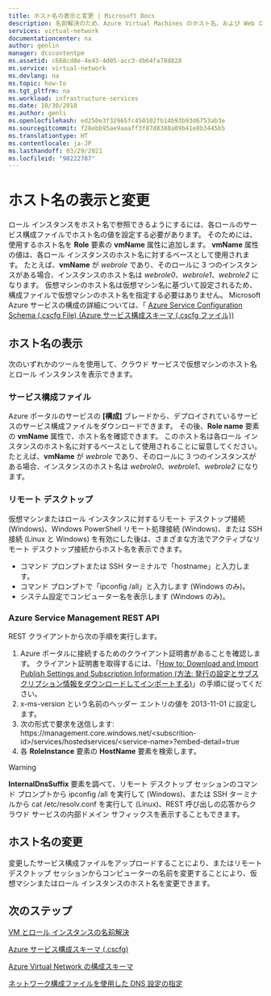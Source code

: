```yaml
---
title: ホスト名の表示と変更 | Microsoft Docs
description: 名前解決のため、Azure Virtual Machines のホスト名、および Web ロールと Worker ロールを表示、変更する方法
services: virtual-network
documentationcenter: na
author: genlin
manager: dcscontentpm
ms.assetid: c668cd8e-4e43-4d05-acc3-db64fa78d828
ms.service: virtual-network
ms.devlang: na
ms.topic: how-to
ms.tgt_pltfrm: na
ms.workload: infrastructure-services
ms.date: 10/30/2018
ms.author: genli
ms.openlocfilehash: ed250e3f32965fc450102fb14b93b93d6753ab3e
ms.sourcegitcommit: f28ebb95ae9aaaff3f87d8388a09b41e0b3445b5
ms.translationtype: HT
ms.contentlocale: ja-JP
ms.lasthandoff: 03/29/2021
ms.locfileid: "98222787"
---
```

# <a name="viewing-and-modifying-hostnames"></a>ホスト名の表示と変更
ロール インスタンスをホスト名で参照できるようにするには、各ロールのサービス構成ファイルでホスト名の値を設定する必要があります。 そのためには、使用するホスト名を **Role** 要素の **vmName** 属性に追加します。 **vmName** 属性の値は、各ロール インスタンスのホスト名に対するベースとして使用されます。 たとえば、**vmName** が *webrole* であり、そのロールに 3 つのインスタンスがある場合、インスタンスのホスト名は *webrole0*、*webrole1*、*webrole2* になります。 仮想マシンのホスト名は仮想マシン名に基づいて設定されるため、構成ファイルで仮想マシンのホスト名を指定する必要はありません。 Microsoft Azure サービスの構成の詳細については、「 [Azure Service Configuration Schema (.cscfg File) (Azure サービス構成スキーマ (.cscfg ファイル))](/previous-versions/azure/reference/ee758710(v=azure.100))

## <a name="viewing-hostnames"></a>ホスト名の表示
次のいずれかのツールを使用して、クラウド サービスで仮想マシンのホスト名とロール インスタンスを表示できます。

### <a name="service-configuration-file"></a>サービス構成ファイル
Azure ポータルのサービスの **[構成]** ブレードから、デプロイされているサービスのサービス構成ファイルをダウンロードできます。 その後、**Role name** 要素の **vmName** 属性で、ホスト名を確認できます。 このホスト名は各ロール インスタンスのホスト名に対するベースとして使用されることに留意してください。 たとえば、**vmName** が *webrole* であり、そのロールに 3 つのインスタンスがある場合、インスタンスのホスト名は *webrole0*、*webrole1*、*webrole2* になります。

### <a name="remote-desktop"></a>リモート デスクトップ
仮想マシンまたはロール インスタンスに対するリモート デスクトップ接続 (Windows)、Windows PowerShell リモート処理接続 (Windows)、または SSH 接続 (Linux と Windows) を有効にした後は、さまざまな方法でアクティブなリモート デスクトップ接続からホスト名を表示できます。

* コマンド プロンプトまたは SSH ターミナルで「hostname」と入力します。
* コマンド プロンプトで「ipconfig /all」と入力します (Windows のみ)。
* システム設定でコンピューター名を表示します (Windows のみ)。

### <a name="azure-service-management-rest-api"></a>Azure Service Management REST API
REST クライアントから次の手順を実行します。

1. Azure ポータルに接続するためのクライアント証明書があることを確認します。 クライアント証明書を取得するには、「[How to: Download and Import Publish Settings and Subscription Information (方法: 発行の設定とサブスクリプション情報をダウンロードしてインポートする)](/previous-versions/dynamicsnav-2013/dn385850(v=nav.70))」の手順に従ってください。 
2. x-ms-version という名前のヘッダー エントリの値を 2013-11-01 に設定します。
3. 次の形式で要求を送信します: https:\//management.core.windows.net/\<subscrition-id\>/services/hostedservices/\<service-name\>?embed-detail=true
4. 各 **RoleInstance** 要素の **HostName** 要素を検索します。

> [!WARNING]
> **InternalDnsSuffix** 要素を調べて、リモート デスクトップ セッションのコマンド プロンプトから ipconfig /all を実行して (Windows)、または SSH ターミナルから cat /etc/resolv.conf を実行して (Linux)、REST 呼び出しの応答からクラウド サービスの内部ドメイン サフィックスを表示することもできます。
> 
> 

## <a name="modifying-a-hostname"></a>ホスト名の変更
変更したサービス構成ファイルをアップロードすることにより、またはリモート デスクトップ セッションからコンピューターの名前を変更することにより、仮想マシンまたはロール インスタンスのホスト名を変更できます。

## <a name="next-steps"></a>次のステップ
[VM とロール インスタンスの名前解決](virtual-networks-name-resolution-for-vms-and-role-instances.md)

[Azure サービス構成スキーマ (.cscfg)](/previous-versions/azure/reference/ee758710(v=azure.100))

[Azure Virtual Network の構成スキーマ](/previous-versions/azure/reference/jj157100(v=azure.100))

[ネットワーク構成ファイルを使用した DNS 設定の指定](/previous-versions/azure/virtual-network/virtual-networks-specifying-a-dns-settings-in-a-virtual-network-configuration-file)